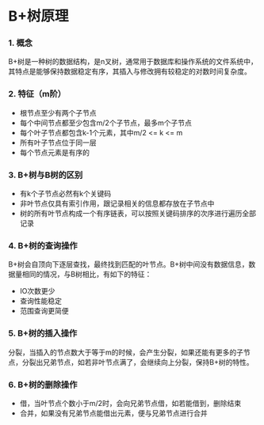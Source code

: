 # B+树原理
### 1. 概念
B+树是一种树的数据结构，是n叉树，通常用于数据库和操作系统的文件系统中，其特点是能够保持数据稳定有序，其插入与修改拥有较稳定的对数时间复杂度。
### 2. 特征（m阶）
- 根节点至少有两个子节点
- 每个中间节点都至少包含m/2个子节点，最多m个子节点
- 每个叶子节点都包含k-1个元素，其中m/2 <= k <= m
- 所有叶子节点位于同一层
- 每个节点元素是有序的
### 3. B+树与B树的区别
- 有k个子节点必然有k个关键码
- 非叶节点仅具有索引作用，跟记录相关的信息都存放在子节点中
- 树的所有叶节点构成一个有序链表，可以按照关键码排序的次序进行遍历全部记录
### 4. B+树的查询操作
B+树会自顶向下逐层查找，最终找到匹配的叶节点。B+树中间没有数据信息，数据量相同的情况，与B树相比，有如下的特征：  
- IO次数更少
- 查询性能稳定
- 范围查询更简便
### 5. B+树的插入操作
分裂，当插入的节点数大于等于m的时候，会产生分裂，如果还能有更多的子节点，分裂出兄弟节点，如若非叶节点满了，会继续向上分裂，保持B+树的特性。
### 6. B+树的删除操作
- 借，当叶节点个数小于m/2时，会向兄弟节点借，如若能借到，删除结束
- 合并，如果没有兄弟节点能借出元素，便与兄弟节点进行合并
